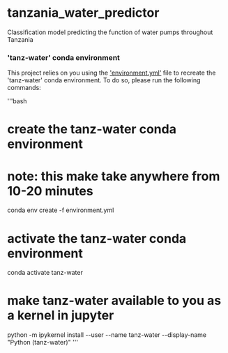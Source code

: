 # tanzania_water_predictor
Classification model predicting the function of water pumps throughout Tanzania

### 'tanz-water' conda environment
This project relies on you using the ['environment.yml'](environment.yml) file to recreate the 'tanz-water' conda environment. To do so, please run the following commands:

'''bash
# create the tanz-water conda environment
# note: this make take anywhere from 10-20 minutes
conda env create -f environment.yml

# activate the tanz-water conda environment
conda activate tanz-water

# make tanz-water available to you as a kernel in jupyter
python -m ipykernel install --user --name tanz-water --display-name "Python (tanz-water)"
'''
